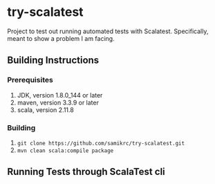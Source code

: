 # try-scalatest
Project to test out running automated tests with Scalatest.
Specifically, meant to show a problem I am facing.

## Building Instructions

### Prerequisites
1. JDK, version 1.8.0_144 or later
2. maven, version 3.3.9 or later
3. scala, version 2.11.8

### Building
1. `git clone https://github.com/samikrc/try-scalatest.git`
2. `mvn clean scala:compile package`

## Running Tests through ScalaTest cli
